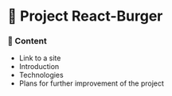 # 🍔 Project React-Burger

### 📜 Content
* Link to a site
* Introduction
* Technologies
* Plans for further improvement of the project

